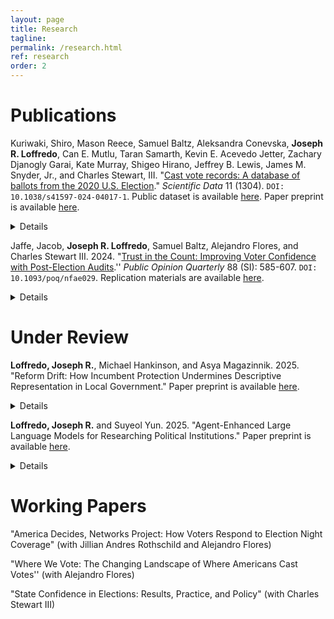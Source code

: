 ```yaml
---
layout: page
title: Research
tagline:
permalink: /research.html
ref: research
order: 2
---
```

# Publications
Kuriwaki, Shiro, Mason Reece, Samuel Baltz, Aleksandra Conevska, **Joseph R. Loffredo**, Can E. Mutlu, Taran Samarth, Kevin E. Acevedo Jetter, Zachary Djanogly Garai, Kate Murray, Shigeo Hirano, Jeffrey B. Lewis, James M. Snyder, Jr., and Charles  Stewart, III. "[Cast vote records: A database of ballots from the 2020 U.S. Election](https://doi.org/10.1038/s41597-024-04017-1)." *Scientific Data* 11 (1304). `DOI: 10.1038/s41597-024-04017-1`. Public dataset is available [here](https://doi.org/10.7910/DVN/PQQ3KV). Paper preprint is available [here](https://arxiv.org/abs/2411.05020).<details style="cursor: pointer;">**Abstract**: Ballots are the core records of elections. Electronic records of actual ballots cast (cast vote records) are available to the public in some jurisdictions. However, they have been released in a variety of formats and have not been independently evaluated. Here we introduce a database of cast vote records from the 2020 U.S. general election. We downloaded publicly available unstandardized cast vote records, standardized them into a multi-state database, and extensively compared their totals to certified election results. Our release includes vote records for President, Governor, U.S. Senate and House, and state upper and lower chambers, covering 42.7 million voters in 20 states who voted for more than 2,200 candidates. This database serves as a uniquely granular administrative dataset for studying voting behavior and election administration. Using this data, we show that in battleground states, 1.9 percent of solid Republicans (as defined by their congressional and state legislative voting) in our database split their ticket for Joe Biden, while 1.2 percent of solid Democrats split their ticket for Donald Trump.</details>

Jaffe, Jacob, **Joseph R. Loffredo**, Samuel Baltz, Alejandro Flores, and Charles Stewart III. 2024. "[Trust in the Count: Improving Voter Confidence with Post-Election Audits](https://doi.org/10.1093/poq/nfae029).'' *Public Opinion Quarterly* 88 (SI): 585-607. `DOI: 10.1093/poq/nfae029`. Replication materials are available [here](https://osf.io/xdn89/).<details style="cursor: pointer;">**Abstract**: Post-election audits are thought to bolster voter confidence in elections, but it is unclear which aspects of audits drive public trust. Using pre-registered vignette and conjoint survey experiments administered by YouGov on a sample of 2,000 American respondents, we find that how an audit is conducted is more important than what an audit finds. Structural features of audits, like who conducts it and how its results are announced, turn out to be more consequential to voter evaluations of election results than the actual discrepancy found. Moreover, while Democrats and Republicans have increasingly divided views of the state of democracy in the United States, they are similarly receptive to information presented about audits, and largely agree that audits are effective tools for detecting errors in vote counting. Our findings thus reinforce the expectation that audits do increase voter trust and suggest that election administrators can strengthen voter confidence by making audits as transparent as possible. </details>

# Under Review
**Loffredo, Joseph R.**, Michael Hankinson, and Asya Magazinnik. 2025. "Reform Drift: How Incumbent Protection Undermines Descriptive Representation in Local Government." Paper preprint is available [here](https://papers.ssrn.com/sol3/papers.cfm?abstract_id=5372605). <details style="cursor: pointer;">**Abstract**: Institutional reforms designed to enhance democratic representation often place implementation in the hands of incumbents. We examine how incumbents use this control to protect their interests by leveraging the California Voting Rights Act of 2001, which prompted hundreds of jurisdictions to switch from at-large to district elections to improve minority representation. Using a state-of-the-art redistricting simulation algorithm, we show that adopted council maps overwhelmingly placed incumbents alone in their districts-63% of cities' plans ranked in the 99th percentile or higher for avoidance of incumbent pairings. This pattern was especially pronounced in smaller, whiter cities with lower turnout and more competitive elections. Crucially, incumbent protection deters challenger entry and reduces Latino electoral success. In Latino-opportunity districts, a lone incumbent decreases the probability of a Latino being elected by 19 percentage points. Our findings show how reforms can be blunted by those empowered to implement them, ultimately reinforcing existing power structures.</details>

**Loffredo, Joseph R.** and Suyeol Yun. 2025. "Agent-Enhanced Large Language Models for Researching Political Institutions." Paper preprint is available [here](https://doi.org/10.48550/arXiv.2503.13524). <details style="cursor: pointer;">**Abstract**: The applications of Large Language Models (LLMs) in political science are rapidly expanding. This paper demonstrates how LLMs, when augmented with predefined functions and specialized tools, can serve as dynamic agents capable of streamlining tasks such as data collection, preprocessing, and analysis. Central to this approach is Agentic RAG, which equips LLMs with action-calling capabilities for interaction with external knowledge bases. Beyond information retrieval, LLM agents incorporate modular tools for tasks like document summarization, transcript coding, qualitative variable classification, and statistical modeling, enabling adaptability across diverse research contexts. To demonstrate the potential of this approach, we introduce CongressRA, an LLM agent designed to support scholars studying the U.S. Congress. Through this example, we highlight how LLM agents can reduce the costs of replicating, testing, and extending empirical research using the domain-specific data that drives the study of political institutions. </details>

# Working Papers
"America Decides, Networks Project: How Voters Respond to Election Night Coverage" (with Jillian Andres Rothschild and Alejandro Flores)

"Where We Vote: The Changing Landscape of Where Americans Cast Votes'' (with Alejandro Flores)

"State Confidence in Elections: Results, Practice, and Policy" (with Charles Stewart III)